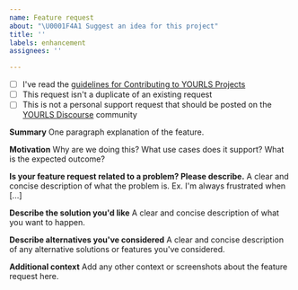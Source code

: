 ```yaml
---
name: Feature request
about: "\U0001F4A1 Suggest an idea for this project"
title: ''
labels: enhancement
assignees: ''

---
```


<!--

Do you want to ask a question? Are you looking for support? YOURLS Discourse is the best place for getting support: https://discourse.yourls.org/

-->

* [ ] I've read the [guidelines for Contributing to YOURLS Projects](https://github.com/YOURLS/.github/blob/master/CONTRIBUTING.md)
* [ ] This request isn't a duplicate of an existing request
* [ ] This is not a personal support request that should be posted on the [YOURLS Discourse](https://discourse.yourls.org/) community

**Summary**
One paragraph explanation of the feature.

**Motivation**
Why are we doing this? What use cases does it support? What is the expected outcome?

**Is your feature request related to a problem? Please describe.**
A clear and concise description of what the problem is. Ex. I'm always frustrated when [...]

**Describe the solution you'd like**
A clear and concise description of what you want to happen.

**Describe alternatives you've considered**
A clear and concise description of any alternative solutions or features you've considered.

**Additional context**
Add any other context or screenshots about the feature request here.
